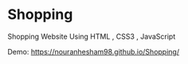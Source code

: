 # Shopping
Shopping Website Using HTML , CSS3 , JavaScript

Demo:
https://nouranhesham98.github.io/Shopping/
